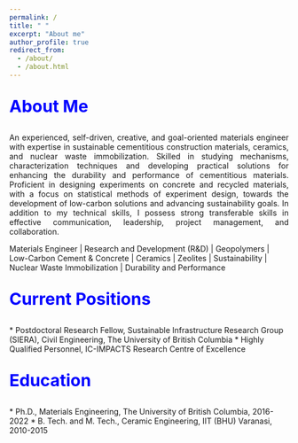 ```yaml
---
permalink: /
title: " "
excerpt: "About me"
author_profile: true
redirect_from:
  - /about/
  - /about.html
---
```


<p style="text-align:left; color:Blue; font-size:30px; font-weight:bold;"> About Me </p>
<p style="text-align:justify; font-size=22px;"> An experienced, self-driven, creative, and goal-oriented materials engineer with expertise in sustainable cementitious construction materials, ceramics, and nuclear waste immobilization. Skilled in studying mechanisms, characterization techniques and developing practical solutions for enhancing the durability and performance of cementitious materials. Proficient in designing experiments on concrete and recycled materials, with a focus on statistical methods of experiment design, towards the development of low-carbon solutions and advancing sustainability goals. In addition to my technical skills, I possess strong transferable skills in effective communication, leadership, project management, and collaboration.
  
Materials Engineer | Research and Development (R&D) | Geopolymers | Low-Carbon Cement & Concrete | Ceramics | Zeolites | Sustainability | Nuclear Waste Immobilization | Durability and Performance </p>

<p style="text-align:left; color:Blue; font-size:30px; font-weight:bold;"> Current Positions </p>
* Postdoctoral Research Fellow, Sustainable Infrastructure Research Group (SIERA), Civil Engineering, The University of British Columbia
* Highly Qualified Personnel, IC-IMPACTS Research Centre of Excellence                         



<p style="text-align:left; color:Blue; font-size:30px; font-weight:bold;"> Education </p>
* Ph.D., Materials Engineering, The University of British Columbia, 2016-2022
* B. Tech. and M. Tech., Ceramic Engineering, IIT (BHU) Varanasi, 2010-2015

